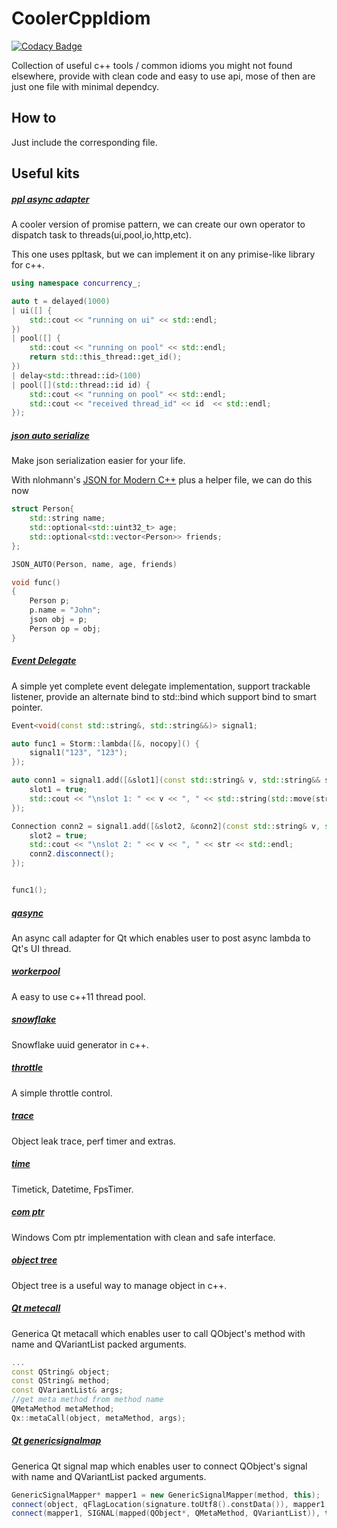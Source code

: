 CoolerCppIdiom
=======

[![Codacy Badge](https://api.codacy.com/project/badge/Grade/da1719248d20475e91623887977f9f54)](https://www.codacy.com/app/hiitiger/CoolerCppIdiom?utm_source=github.com&amp;utm_medium=referral&amp;utm_content=hiitiger/CoolerCppIdiom&amp;utm_campaign=Badge_Grade)

Collection of useful c++ tools / common idioms you might not found elsewhere, provide with clean code and easy to use api, mose of then are just one file with minimal dependcy.


## How to

Just include the corresponding file.

## Useful kits

##### [ppl async adapter](https://github.com/hiitiger/CoolerCppIdiom/blob/master/adapter/ppl/appasync.h)
A cooler version of promise pattern, we can create our own operator to dispatch task to threads(ui,pool,io,http,etc).

This one uses ppltask, but we can implement it on any primise-like library for c++.

```c++
using namespace concurrency_;

auto t = delayed(1000)
| ui([] {
    std::cout << "running on ui" << std::endl;
})
| pool([] {
    std::cout << "running on pool" << std::endl;
    return std::this_thread::get_id();
})
| delay<std::thread::id>(100)
| pool([](std::thread::id id) {
    std::cout << "running on pool" << std::endl;
    std::cout << "received thread_id" << id  << std::endl;
});

```

##### [json auto serialize](https://github.com/hiitiger/CoolerCppIdiom/blob/master/json/json_auto.h)

Make json serialization easier for your life.

With nlohmann's [JSON for Modern C++](https://github.com/nlohmann/json) plus a helper file, we can do this now

```c++
struct Person{
    std::string name;
    std::optional<std::uint32_t> age;
    std::optional<std::vector<Person>> friends;
};

JSON_AUTO(Person, name, age, friends)

void func()
{
    Person p;
    p.name = "John";
    json obj = p;
    Person op = obj;
}
```

##### [Event Delegate](https://github.com/hiitiger/CoolerCppIdiom/blob/master/object/event.h)
A simple yet complete event delegate implementation, support trackable listener, provide an alternate bind to std::bind which support bind to smart pointer.

```c++
Event<void(const std::string&, std::string&&)> signal1;

auto func1 = Storm::lambda([&, nocopy]() {
    signal1("123", "123");
});

auto conn1 = signal1.add([&slot1](const std::string& v, std::string&& str){
    slot1 = true;
    std::cout << "\nslot 1: " << v << ", " << std::string(std::move(str)) << std::endl;
});

Connection conn2 = signal1.add([&slot2, &conn2](const std::string& v, std::string&& str) {
    slot2 = true;
    std::cout << "\nslot 2: " << v << ", " << str << std::endl;
    conn2.disconnect();
});


func1();
```

##### [qasync](https://github.com/hiitiger/CoolerCppIdiom/blob/master/adapter/qt/qasync.h)
An async call adapter for Qt which enables user to post async lambda to Qt's UI thread.

##### [workerpool](https://github.com/hiitiger/CoolerCppIdiom/blob/master/thread/workerpool.h)
A easy to use c++11 thread pool.

##### [snowflake](https://github.com/hiitiger/CoolerCppIdiom/blob/master/tool/snowflake.h)
Snowflake uuid generator in c++.

##### [throttle](https://github.com/hiitiger/CoolerCppIdiom/blob/master/tool/throttle.h)
A simple throttle control.

##### [trace](https://github.com/hiitiger/CoolerCppIdiom/tree/master/trace)
Object leak trace, perf timer and extras.

##### [time](https://github.com/hiitiger/CoolerCppIdiom/tree/master/time)
Timetick, Datetime, FpsTimer.

##### [com ptr](https://github.com/hiitiger/CoolerCppIdiom/blob/master/object/comptr.h)
Windows Com ptr implementation with clean and safe interface.

##### [object tree](https://github.com/hiitiger/CoolerCppIdiom/blob/master/object/objecttree.h)
Object tree is a useful way to manage object in c++.

##### [Qt metecall](https://github.com/hiitiger/CoolerCppIdiom/blob/master/adapter/qt/metacall.h)
Generica Qt metacall which enables user to call QObject's method with name and QVariantList packed arguments.

```c++
...
const QString& object;
const QString& method; 
const QVariantList& args;
//get meta method from method name
QMetaMethod metaMethod;
Qx::metaCall(object, metaMethod, args);

```

##### [Qt genericsignalmap](https://github.com/hiitiger/CoolerCppIdiom/blob/master/adapter/qt/genericsignalmap.h)
Generica Qt signal map which enables user to connect QObject's signal with name and QVariantList packed arguments.

```c++
GenericSignalMapper* mapper1 = new GenericSignalMapper(method, this);
connect(object, qFlagLocation(signature.toUtf8().constData()), mapper1, SLOT(mapSlot()));
connect(mapper1, SIGNAL(mapped(QObject*, QMetaMethod, QVariantList)), this, SLOT(onGenericSignal(QObject*, QMetaMethod, QVariantList)));

```
